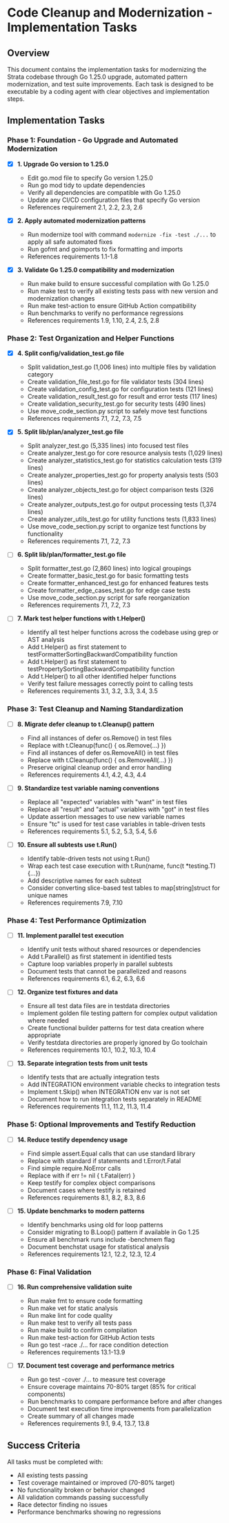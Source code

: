 # Code Cleanup and Modernization - Implementation Tasks

## Overview
This document contains the implementation tasks for modernizing the Strata codebase through Go 1.25.0 upgrade, automated pattern modernization, and test suite improvements. Each task is designed to be executable by a coding agent with clear objectives and implementation steps.

## Implementation Tasks

### Phase 1: Foundation - Go Upgrade and Automated Modernization

- [x] **1. Upgrade Go version to 1.25.0**
  - Edit go.mod file to specify Go version 1.25.0
  - Run go mod tidy to update dependencies 
  - Verify all dependencies are compatible with Go 1.25.0
  - Update any CI/CD configuration files that specify Go version
  - References requirement 2.1, 2.2, 2.3, 2.6

- [x] **2. Apply automated modernization patterns**
  - Run modernize tool with command `modernize -fix -test ./...` to apply all safe automated fixes
  - Run gofmt and goimports to fix formatting and imports
  - References requirements 1.1-1.8

- [x] **3. Validate Go 1.25.0 compatibility and modernization**
  - Run make build to ensure successful compilation with Go 1.25.0
  - Run make test to verify all existing tests pass with new version and modernization changes
  - Run make test-action to ensure GitHub Action compatibility
  - Run benchmarks to verify no performance regressions
  - References requirements 1.9, 1.10, 2.4, 2.5, 2.8

### Phase 2: Test Organization and Helper Functions

- [x] **4. Split config/validation_test.go file**
  - Split validation_test.go (1,006 lines) into multiple files by validation category
  - Create validation_file_test.go for file validator tests (304 lines)
  - Create validation_config_test.go for configuration tests (121 lines)
  - Create validation_result_test.go for result and error tests (117 lines)
  - Create validation_security_test.go for security tests (490 lines)
  - Use move_code_section.py script to safely move test functions
  - References requirements 7.1, 7.2, 7.3, 7.5

- [x] **5. Split lib/plan/analyzer_test.go file**
  - Split analyzer_test.go (5,335 lines) into focused test files
  - Create analyzer_test.go for core resource analysis tests (1,029 lines)
  - Create analyzer_statistics_test.go for statistics calculation tests (319 lines)
  - Create analyzer_properties_test.go for property analysis tests (503 lines)
  - Create analyzer_objects_test.go for object comparison tests (326 lines)
  - Create analyzer_outputs_test.go for output processing tests (1,374 lines)
  - Create analyzer_utils_test.go for utility functions tests (1,833 lines)
  - Use move_code_section.py script to organize test functions by functionality
  - References requirements 7.1, 7.2, 7.3

- [ ] **6. Split lib/plan/formatter_test.go file**
  - Split formatter_test.go (2,860 lines) into logical groupings
  - Create formatter_basic_test.go for basic formatting tests
  - Create formatter_enhanced_test.go for enhanced features tests
  - Create formatter_edge_cases_test.go for edge case tests
  - Use move_code_section.py script for safe reorganization
  - References requirements 7.1, 7.2, 7.3

- [ ] **7. Mark test helper functions with t.Helper()**
  - Identify all test helper functions across the codebase using grep or AST analysis
  - Add t.Helper() as first statement to testFormatterSortingBackwardCompatibility function
  - Add t.Helper() as first statement to testPropertySortingBackwardCompatibility function
  - Add t.Helper() to all other identified helper functions
  - Verify test failure messages correctly point to calling tests
  - References requirements 3.1, 3.2, 3.3, 3.4, 3.5

### Phase 3: Test Cleanup and Naming Standardization

- [ ] **8. Migrate defer cleanup to t.Cleanup() pattern**
  - Find all instances of defer os.Remove() in test files
  - Replace with t.Cleanup(func() { os.Remove(...) })
  - Find all instances of defer os.RemoveAll() in test files
  - Replace with t.Cleanup(func() { os.RemoveAll(...) })
  - Preserve original cleanup order and error handling
  - References requirements 4.1, 4.2, 4.3, 4.4

- [ ] **9. Standardize test variable naming conventions**
  - Replace all "expected" variables with "want" in test files
  - Replace all "result" and "actual" variables with "got" in test files
  - Update assertion messages to use new variable names
  - Ensure "tc" is used for test case variables in table-driven tests
  - References requirements 5.1, 5.2, 5.3, 5.4, 5.6

- [ ] **10. Ensure all subtests use t.Run()**
  - Identify table-driven tests not using t.Run()
  - Wrap each test case execution with t.Run(name, func(t *testing.T) {...})
  - Add descriptive names for each subtest
  - Consider converting slice-based test tables to map[string]struct for unique names
  - References requirements 7.9, 7.10

### Phase 4: Test Performance Optimization

- [ ] **11. Implement parallel test execution**
  - Identify unit tests without shared resources or dependencies
  - Add t.Parallel() as first statement in identified tests
  - Capture loop variables properly in parallel subtests
  - Document tests that cannot be parallelized and reasons
  - References requirements 6.1, 6.2, 6.3, 6.6

- [ ] **12. Organize test fixtures and data**
  - Ensure all test data files are in testdata directories
  - Implement golden file testing pattern for complex output validation where needed
  - Create functional builder patterns for test data creation where appropriate
  - Verify testdata directories are properly ignored by Go toolchain
  - References requirements 10.1, 10.2, 10.3, 10.4

- [ ] **13. Separate integration tests from unit tests**
  - Identify tests that are actually integration tests
  - Add INTEGRATION environment variable checks to integration tests
  - Implement t.Skip() when INTEGRATION env var is not set
  - Document how to run integration tests separately in README
  - References requirements 11.1, 11.2, 11.3, 11.4

### Phase 5: Optional Improvements and Testify Reduction

- [ ] **14. Reduce testify dependency usage**
  - Find simple assert.Equal calls that can use standard library
  - Replace with standard if statements and t.Error/t.Fatal
  - Find simple require.NoError calls
  - Replace with if err != nil { t.Fatal(err) }
  - Keep testify for complex object comparisons
  - Document cases where testify is retained
  - References requirements 8.1, 8.2, 8.3, 8.6

- [ ] **15. Update benchmarks to modern patterns**
  - Identify benchmarks using old for loop patterns
  - Consider migrating to B.Loop() pattern if available in Go 1.25
  - Ensure all benchmark runs include -benchmem flag
  - Document benchstat usage for statistical analysis
  - References requirements 12.1, 12.2, 12.3, 12.4

### Phase 6: Final Validation

- [ ] **16. Run comprehensive validation suite**
  - Run make fmt to ensure code formatting
  - Run make vet for static analysis
  - Run make lint for code quality
  - Run make test to verify all tests pass
  - Run make build to confirm compilation
  - Run make test-action for GitHub Action tests
  - Run go test -race ./... for race condition detection
  - References requirements 13.1-13.9

- [ ] **17. Document test coverage and performance metrics**
  - Run go test -cover ./... to measure test coverage
  - Ensure coverage maintains 70-80% target (85% for critical components)
  - Run benchmarks to compare performance before and after changes
  - Document test execution time improvements from parallelization
  - Create summary of all changes made
  - References requirements 9.1, 9.4, 13.7, 13.8

## Success Criteria

All tasks must be completed with:
- All existing tests passing
- Test coverage maintained or improved (70-80% target)
- No functionality broken or behavior changed  
- All validation commands passing successfully
- Race detector finding no issues
- Performance benchmarks showing no regressions